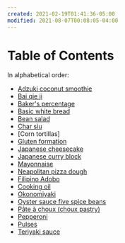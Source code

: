 ```yaml
---
created: 2021-02-19T01:41:36-05:00
modified: 2021-08-07T00:08:05-04:00
---
```


# Table of Contents

In alphabetical order:
* [Adzuki coconut smoothie](adzuki-coconut-smoothie.md)
* [Bai qie ji](bai-qie-ji)
* [Baker's percentage](bakers-percentage)
* [Basic white bread](basic-white-bread)
* [Bean salad](bean-salad)
* [Char siu](char-siu)
* [Corn tortillas]
* [Gluten formation](gluten-formation)
* [Japanese cheesecake](japanese-cheesecake)
* [Japanese curry block](japanese-curry-block)
* [Mayonnaise](mayonnaise)
* [Neapolitan pizza dough](neapolitan-pizza-dough)
* [Filipino Adobo](filipino-adobo)
* [Cooking oil](cooking-oil)
* [Okonomiyaki](okonomiyaki)
* [Oyster sauce five spice beans](oyster-sauce-five-spice-beans)
* [Pâte à choux (choux pastry)](pate-a-choux)
* [Pepperoni](pepperoni)
* [Pulses](pulses)
* [Teriyaki sauce](teriyaki-sauce)
